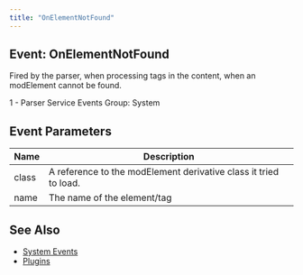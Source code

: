 ```yaml
---
title: "OnElementNotFound"
---
```


## Event: OnElementNotFound

Fired by the parser, when processing tags in the content, when an modElement cannot be found. 

1 - Parser Service Events
Group: System

## Event Parameters

| Name  | Description                                                        |
| ----- | ------------------------------------------------------------------ |
| class | A reference to the modElement derivative class it tried to load.   |
| name  | The name of the element/tag                                        |

## See Also

- [System Events](extending-modx/plugins/system-events "System Events")
- [Plugins](extending-modx/plugins "Plugins")
